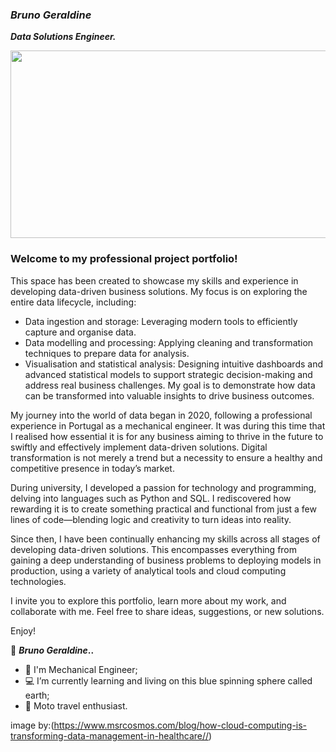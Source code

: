 ### ***Bruno Geraldine***

***Data Solutions Engineer.***

 <p align="center">
  <img width="990" height="300" src="https://github.com/user-attachments/assets/e994e473-10a0-47e4-b14a-4debf9835164"
       </p> 

 <p align="left">

### Welcome to my professional project portfolio!

This space has been created to showcase my skills and experience in developing data-driven business solutions. My focus is on exploring the entire data lifecycle, including:
* Data ingestion and storage: Leveraging modern tools to efficiently capture and organise data.
* Data modelling and processing: Applying cleaning and transformation techniques to prepare data for analysis.
* Visualisation and statistical analysis: Designing intuitive dashboards and advanced statistical models to support strategic decision-making and address real business challenges.
My goal is to demonstrate how data can be transformed into valuable insights to drive business outcomes.

My journey into the world of data began in 2020, following a professional experience in Portugal as a mechanical engineer. It was during this time that I realised how essential it is for any business aiming to thrive in the future to swiftly and effectively implement data-driven solutions. Digital transformation is not merely a trend but a necessity to ensure a healthy and competitive presence in today’s market.

During university, I developed a passion for technology and programming, delving into languages such as Python and SQL. I rediscovered how rewarding it is to create something practical and functional from just a few lines of code—blending logic and creativity to turn ideas into reality.

Since then, I have been continually enhancing my skills across all stages of developing data-driven solutions. This encompasses everything from gaining a deep understanding of business problems to deploying models in production, using a variety of analytical tools and cloud computing technologies.

I invite you to explore this portfolio, learn more about my work, and collaborate with me. Feel free to share ideas, suggestions, or new solutions.

Enjoy!

🦾 **_Bruno Geraldine_..**

- 🔰 I'm Mechanical Engineer;
- 💻 I’m currently learning and living on this blue spinning sphere called earth;
- 🛵 Moto travel enthusiast.


image by:(https://www.msrcosmos.com/blog/how-cloud-computing-is-transforming-data-management-in-healthcare//)
